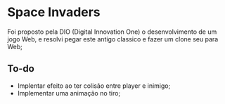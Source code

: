 # Space Invaders
 Foi proposto pela DIO (Digital Innovation One) o desenvolvimento de um jogo Web, e resolvi pegar este antigo classico e fazer um clone seu para Web;

 ## To-do

 - Implentar efeito ao ter colisão entre player e inimigo;
 - Implementar uma animação no tiro;

